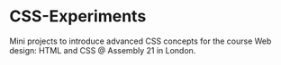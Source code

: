 # CSS-Experiments

Mini projects to introduce advanced CSS concepts for the course Web design: HTML and CSS @ Assembly 21 in London. 
